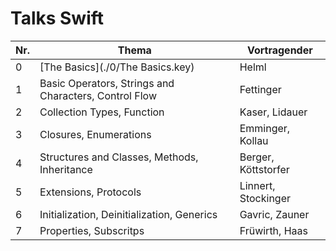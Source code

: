 # Talks Swift

Nr.| Thema                                                                          | Vortragender
---|--------------------------------------------------------------------------------|-----------------------------
 0 | [The Basics](./0/The Basics.key)                                               | Helml
 1 | Basic Operators, Strings and Characters, Control Flow                          | Fettinger
 2 | Collection Types, Function                                                     | Kaser, Lidauer
 3 | Closures, Enumerations                                                         | Emminger, Kollau
 4 | Structures and Classes, Methods, Inheritance                                   | Berger, Köttstorfer
 5 | Extensions, Protocols                                                          | Linnert, Stockinger
 6 | Initialization, Deinitialization, Generics                                     | Gavric, Zauner
 7 | Properties, Subscritps                                                         | Früwirth, Haas
